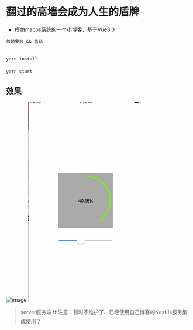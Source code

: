 # 翻过的高墙会成为人生的盾牌


- 模仿macos系统的一个小博客、基于Vue3.0

``` 依赖安装 && 启动 ```

```js

yarn install 

yarn start


```
## 效果
![image](https://blogs-macos.oss-cn-shenzhen.aliyuncs.com/doc/doc.gif)
![image](https://github.com/ZhengYaWei1992/ZWProgressView/blob/master/Untitled3.gif)

> server服务端 ❗❗❗注意：暂时不维护了、已经使用自己博客的NestJs服务集成使用了
